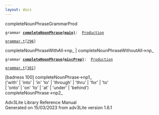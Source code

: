 ```yaml
---
layout: docs
---
```

<span class="title">completeNounPhrase</span><span class="type">GrammarProd</span>

`grammar `**[`completeNounPhrase(main)`](../object/completeNounPhrase(main).html)**` :   `[`Production`](../object/Production.html)

[`grammar.t`](../file/grammar.t.html)`[`[`296`](../source/grammar.t.html#296)`]`



completeNounPhraseWithAll-\>np\_ \|
completeNounPhraseWithoutAll-\>np\_  



`grammar `**[`completeNounPhrase(miscPrep)`](../object/completeNounPhrase(miscPrep).html)**` :   `[`Production`](../object/Production.html)

[`grammar.t`](../file/grammar.t.html)`[`[`301`](../source/grammar.t.html#301)`]`



\[badness 100\] completeNounPhrase-\>np1\_  
('with' \| 'into' \| 'in' 'to' \| 'through' \| 'thru' \| 'for' \| 'to'  
\| 'onto' \| 'on' 'to' \| 'at' \| 'under' \| 'behind')  
completeNounPhrase-\>np2\_  





Adv3Lite Library Reference Manual  
Generated on 15/03/2023 from adv3Lite version 1.6.1


